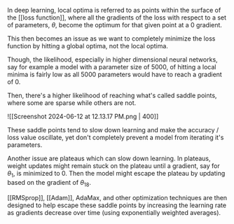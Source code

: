 In deep learning, local optima is referred to as points within the surface of the [[loss function]], where all the gradients of the loss with respect to a set of parameters, $\theta$, become the optimum for that given point at a $0$ gradient.

This then becomes an issue as we want to completely minimize the loss function by hitting a global optima, not the local optima.

Though, the likelihood, especially in higher dimensional neural networks, say for example a model with a parameter size of $5000$, of hitting a local minima is fairly low as all $5000$ parameters would have to reach a gradient of $0$.

Then, there's a higher likelihood of reaching what's called saddle points, where some are sparse while others are not. 

![[Screenshot 2024-06-12 at 12.13.17 PM.png | 400]]

These saddle points tend to slow down learning and make the accuracy / loss value oscillate, yet don't completely prevent a model from iterating it's parameters.

Another issue are plateaus which can slow down learning. In plateaus, weight updates might remain stuck on the plateau until a gradient, say for $\theta_1$, is minimized to $0$. Then the model might escape the plateau by updating based on the gradient of $\theta_{18}$.

[[RMSprop]], [[Adam]], AdaMax, and other optimization techniques are then designed to help escape these saddle points by increasing the learning rate as gradients decrease over time (using exponentially weighted averages).
